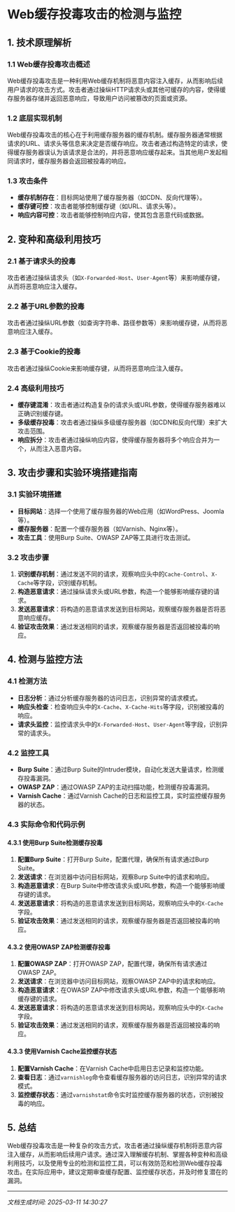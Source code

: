 # Web缓存投毒攻击的检测与监控

## 1. 技术原理解析

### 1.1 Web缓存投毒攻击概述
Web缓存投毒攻击是一种利用Web缓存机制将恶意内容注入缓存，从而影响后续用户请求的攻击方式。攻击者通过操纵HTTP请求头或其他可缓存的内容，使得缓存服务器存储并返回恶意响应，导致用户访问被篡改的页面或资源。

### 1.2 底层实现机制
Web缓存投毒攻击的核心在于利用缓存服务器的缓存机制。缓存服务器通常根据请求的URL、请求头等信息来决定是否缓存响应。攻击者通过构造特定的请求，使得缓存服务器误认为该请求是合法的，并将恶意响应缓存起来。当其他用户发起相同请求时，缓存服务器会返回被投毒的响应。

### 1.3 攻击条件
- **缓存机制存在**：目标网站使用了缓存服务器（如CDN、反向代理等）。
- **缓存键可控**：攻击者能够控制缓存键（如URL、请求头等）。
- **响应内容可控**：攻击者能够控制响应内容，使其包含恶意代码或数据。

## 2. 变种和高级利用技巧

### 2.1 基于请求头的投毒
攻击者通过操纵请求头（如`X-Forwarded-Host`、`User-Agent`等）来影响缓存键，从而将恶意响应注入缓存。

### 2.2 基于URL参数的投毒
攻击者通过操纵URL参数（如查询字符串、路径参数等）来影响缓存键，从而将恶意响应注入缓存。

### 2.3 基于Cookie的投毒
攻击者通过操纵Cookie来影响缓存键，从而将恶意响应注入缓存。

### 2.4 高级利用技巧
- **缓存键混淆**：攻击者通过构造复杂的请求头或URL参数，使得缓存服务器难以正确识别缓存键。
- **多级缓存投毒**：攻击者通过操纵多级缓存服务器（如CDN和反向代理）来扩大攻击范围。
- **响应拆分**：攻击者通过操纵响应内容，使得缓存服务器将多个响应合并为一个，从而注入恶意内容。

## 3. 攻击步骤和实验环境搭建指南

### 3.1 实验环境搭建
- **目标网站**：选择一个使用了缓存服务器的Web应用（如WordPress、Joomla等）。
- **缓存服务器**：配置一个缓存服务器（如Varnish、Nginx等）。
- **攻击工具**：使用Burp Suite、OWASP ZAP等工具进行攻击测试。

### 3.2 攻击步骤
1. **识别缓存机制**：通过发送不同的请求，观察响应头中的`Cache-Control`、`X-Cache`等字段，识别缓存机制。
2. **构造恶意请求**：通过操纵请求头或URL参数，构造一个能够影响缓存键的请求。
3. **发送恶意请求**：将构造的恶意请求发送到目标网站，观察缓存服务器是否将恶意响应缓存。
4. **验证攻击效果**：通过发送相同的请求，观察缓存服务器是否返回被投毒的响应。

## 4. 检测与监控方法

### 4.1 检测方法
- **日志分析**：通过分析缓存服务器的访问日志，识别异常的请求模式。
- **响应头检查**：检查响应头中的`X-Cache`、`X-Cache-Hits`等字段，识别被投毒的响应。
- **请求头监控**：监控请求头中的`X-Forwarded-Host`、`User-Agent`等字段，识别异常的请求头。

### 4.2 监控工具
- **Burp Suite**：通过Burp Suite的Intruder模块，自动化发送大量请求，检测缓存投毒漏洞。
- **OWASP ZAP**：通过OWASP ZAP的主动扫描功能，检测缓存投毒漏洞。
- **Varnish Cache**：通过Varnish Cache的日志和监控工具，实时监控缓存服务器的状态。

### 4.3 实际命令和代码示例

#### 4.3.1 使用Burp Suite检测缓存投毒
1. **配置Burp Suite**：打开Burp Suite，配置代理，确保所有请求通过Burp Suite。
2. **发送请求**：在浏览器中访问目标网站，观察Burp Suite中的请求和响应。
3. **构造恶意请求**：在Burp Suite中修改请求头或URL参数，构造一个能够影响缓存键的请求。
4. **发送恶意请求**：将构造的恶意请求发送到目标网站，观察响应头中的`X-Cache`字段。
5. **验证攻击效果**：通过发送相同的请求，观察缓存服务器是否返回被投毒的响应。

#### 4.3.2 使用OWASP ZAP检测缓存投毒
1. **配置OWASP ZAP**：打开OWASP ZAP，配置代理，确保所有请求通过OWASP ZAP。
2. **发送请求**：在浏览器中访问目标网站，观察OWASP ZAP中的请求和响应。
3. **构造恶意请求**：在OWASP ZAP中修改请求头或URL参数，构造一个能够影响缓存键的请求。
4. **发送恶意请求**：将构造的恶意请求发送到目标网站，观察响应头中的`X-Cache`字段。
5. **验证攻击效果**：通过发送相同的请求，观察缓存服务器是否返回被投毒的响应。

#### 4.3.3 使用Varnish Cache监控缓存状态
1. **配置Varnish Cache**：在Varnish Cache中启用日志记录和监控功能。
2. **查看日志**：通过`varnishlog`命令查看缓存服务器的访问日志，识别异常的请求模式。
3. **监控缓存状态**：通过`varnishstat`命令实时监控缓存服务器的状态，识别被投毒的响应。

## 5. 总结
Web缓存投毒攻击是一种复杂的攻击方式，攻击者通过操纵缓存机制将恶意内容注入缓存，从而影响后续用户请求。通过深入理解缓存机制、掌握各种变种和高级利用技巧，以及使用专业的检测和监控工具，可以有效防范和检测Web缓存投毒攻击。在实际应用中，建议定期审查缓存配置、监控缓存状态，并及时修复潜在的漏洞。

---

*文档生成时间: 2025-03-11 14:30:27*
